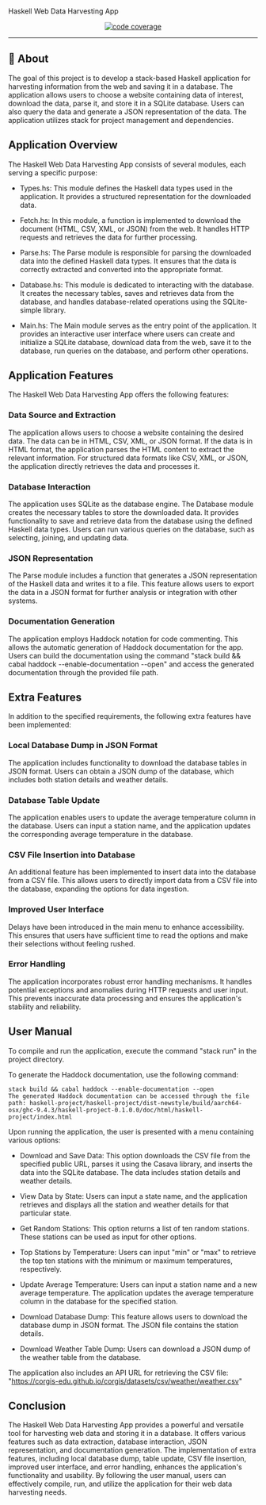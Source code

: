



<h3 align="center"></h3>  Haskell Web Data Harvesting App </h3>

<div align="center">

  [![code coverage](coverage.svg "Code coverage")]()
</div>

---
## 🧐 About <a name = "about"></a>
The goal of this project is to develop a stack-based Haskell application for harvesting information from the web and saving it in a database. The application allows users to choose a website containing data of interest, download the data, parse it, and store it in a SQLite database. Users can also query the data and generate a JSON representation of the data. The application utilizes stack for project management and dependencies.

## Application Overview
The Haskell Web Data Harvesting App consists of several modules, each serving a specific purpose:

* Types.hs: This module defines the Haskell data types used in the application. It provides a structured representation for the downloaded data.

* Fetch.hs: In this module, a function is implemented to download the document (HTML, CSV, XML, or JSON) from the web. It handles HTTP requests and retrieves the data for further processing.

* Parse.hs: The Parse module is responsible for parsing the downloaded data into the defined Haskell data types. It ensures that the data is correctly extracted and converted into the appropriate format.

* Database.hs: This module is dedicated to interacting with the database. It creates the necessary tables, saves and retrieves data from the database, and handles database-related operations using the SQLite-simple library.

* Main.hs: The Main module serves as the entry point of the application. It provides an interactive user interface where users can create and initialize a SQLite database, download data from the web, save it to the database, run queries on the database, and perform other operations.

## Application Features
The Haskell Web Data Harvesting App offers the following features:

### Data Source and Extraction

The application allows users to choose a website containing the desired data. The data can be in HTML, CSV, XML, or JSON format. If the data is in HTML format, the application parses the HTML content to extract the relevant information. For structured data formats like CSV, XML, or JSON, the application directly retrieves the data and processes it.

### Database Interaction

The application uses SQLite as the database engine. The Database module creates the necessary tables to store the downloaded data. It provides functionality to save and retrieve data from the database using the defined Haskell data types. Users can run various queries on the database, such as selecting, joining, and updating data.

### JSON Representation

The Parse module includes a function that generates a JSON representation of the Haskell data and writes it to a file. This feature allows users to export the data in a JSON format for further analysis or integration with other systems.

### Documentation Generation

The application employs Haddock notation for code commenting. This allows the automatic generation of Haddock documentation for the app. Users can build the documentation using the command "stack build && cabal haddock --enable-documentation --open" and access the generated documentation through the provided file path.

## Extra Features
In addition to the specified requirements, the following extra features have been implemented:

### Local Database Dump in JSON Format

The application includes functionality to download the database tables in JSON format. Users can obtain a JSON dump of the database, which includes both station details and weather details.

### Database Table Update

The application enables users to update the average temperature column in the database. Users can input a station name, and the application updates the corresponding average temperature in the database.

### CSV File Insertion into Database

An additional feature has been implemented to insert data into the database from a CSV file. This allows users to directly import data from a CSV file into the database, expanding the options for data ingestion.

### Improved User Interface

Delays have been introduced in the main menu to enhance accessibility. This ensures that users have sufficient time to read the options and make their selections without feeling rushed.

### Error Handling

The application incorporates robust error handling mechanisms. It handles potential exceptions and anomalies during HTTP requests and user input. This prevents inaccurate data processing and ensures the application's stability and reliability.

## User Manual
To compile and run the application, execute the command "stack run" in the project directory.

To generate the Haddock documentation, use the following command:

```
stack build && cabal haddock --enable-documentation --open
The generated Haddock documentation can be accessed through the file path: haskell-project/haskell-project/dist-newstyle/build/aarch64-osx/ghc-9.4.3/haskell-project-0.1.0.0/doc/html/haskell-project/index.html
```
Upon running the application, the user is presented with a menu containing various options:

  * Download and Save Data: This option downloads the CSV file from the specified public URL, parses it using the Casava library, and inserts the data into the SQLite database. The data includes station details and weather details.

  * View Data by State: Users can input a state name, and the application retrieves and displays all the station and weather details for that particular state.

  * Get Random Stations: This option returns a list of ten random stations. These stations can be used as input for other options.

  * Top Stations by Temperature: Users can input "min" or "max" to retrieve the top ten stations with the minimum or maximum temperatures, respectively.

  * Update Average Temperature: Users can input a station name and a new average temperature. The application updates the average temperature column in the database for the specified station.

  * Download Database Dump: This feature allows users to download the database dump in JSON format. The JSON file contains the station details.

  * Download Weather Table Dump: Users can download a JSON dump of the weather table from the database.

The application also includes an API URL for retrieving the CSV file: "https://corgis-edu.github.io/corgis/datasets/csv/weather/weather.csv"

## Conclusion

The Haskell Web Data Harvesting App provides a powerful and versatile tool for harvesting web data and storing it in a database. It offers various features such as data extraction, database interaction, JSON representation, and documentation generation. The implementation of extra features, including local database dump, table update, CSV file insertion, improved user interface, and error handling, enhances the application's functionality and usability. By following the user manual, users can effectively compile, run, and utilize the application for their web data harvesting needs.





